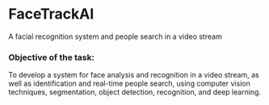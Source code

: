 # FaceTrackAI
A facial recognition system and people search in a video stream

### Objective of the task:
To develop a system for face analysis and recognition in a video stream, as well as identification and real-time people search, using computer vision techniques, segmentation, object detection, recognition, and deep learning.
